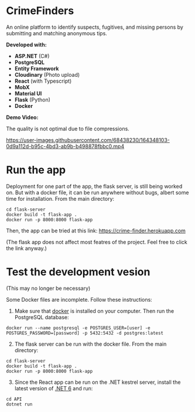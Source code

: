 # CrimeFinders

An online platform to identify suspects, fugitives, and missing persons by submitting and matching anonymous tips.

**Developed with:**
  - **ASP.NET** (C#)
  - **PostgreSQL**
  - **Entity Framework**
  - **Cloudinary** (Photo upload)
  - **React** (with Typescript)
  - **MobX**
  - **Material UI**
  - **Flask** (Python)
  - **Docker**

**Demo Video:**

The quality is not optimal due to file compressions.

https://user-images.githubusercontent.com/68438230/164348103-0d9a112d-b95c-4bd3-ab9b-b498878fbbc0.mp4

# Run the app

Deployment for one part of the app, the flask server, is still being worked on. But with a docker file, it can be run anywhere without bugs, albert some time for installation. From the main directory:

```
cd flask-server
docker build -t flask-app .
docker run -p 8000:8000 flask-app
```

Then, the app can be tried at this link: https://crime-finder.herokuapp.com

(The flask app does not affect most featres of the project. Feel free to click the link anyway.)

# Test the development vesion
(This may no longer be necessary)

Some Docker files are incomplete. Follow these instructions:
1) Make sure that [docker](https://www.docker.com/) is installed on your computer. Then run the PostgreSQL database:
```
docker run --name postgresql -e POSTGRES_USER=[user] -e POSTGRES_PASSWORD=[password] -p 5432:5432 -d postgres:latest
```

2) The flask server can be run with the docker file. From the main directory:
```
cd flask-server
docker build -t flask-app .
docker run -p 8000:8000 flask-app
```

3) Since the React app can be run on the .NET kestrel server, install the latest version of [.NET 6](https://dotnet.microsoft.com/en-us/download) and run:
```
cd API
dotnet run
```
